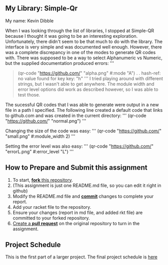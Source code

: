 
## My Library: Simple-Qr
My name: Kevin Dibble

When I was looking through the list of libraries, I stopped at Simple-QR because I thought it was going to be an interesting exploration. Unfortunately, there didn't seem to be that much to do with the library.
The interface is very simple and was documented well enough. However, there was a complete discrepancy in one of the modes to generate QR codes with. There was supposed to be a way to select Alphanumeric vs Numeric, but the supplied documentation produced errors:
'''
> (qr-code "https://github.com/" "alpha.png" #:mode "A")
. . hash-ref: no value found for key
  key: "h"
'''
I tried playing around with different strings, but I wasn't able to get anywhere.
The module width and error level options did work as described however, so I was able to test those.

The sucessful QR codes that I was able to generate were output in a new file in a path I specified. The following line created a default code that links to github.com and was created in the current directory:
'''
(qr-code "https://github.com/" "normal.png")
'''

Changing the size of the code was easy:
'''
(qr-code "https://github.com/" "small.png" #:module_width 2)
'''

Setting the error level was also easy:
'''
(qr-code "https://github.com/" "errorL.png" #:error_level "L")
'''


## How to Prepare and Submit this assignment

1. To start, [**fork** this repository][forking]. 
  2. (This assignment is just one README.md file, so you can edit it right in github)
1. Modify the README.md file and [**commit**][ref-commit] changes to complete your report.
1. Add your racket file to the repository. 
1. Ensure your changes (report in md file, and added rkt file) are committed to your forked repository.
1. [Create a **pull request**][pull-request] on the original repository to turn in the assignment.

## Project Schedule
This is the first part of a larger project. The final project schedule is [here][schedule]

<!-- Links -->
[schedule]: https://github.com/oplS16projects/FP-Schedule
[markdown]: https://help.github.com/articles/markdown-basics/
[forking]: https://guides.github.com/activities/forking/
[ref-clone]: http://gitref.org/creating/#clone
[ref-commit]: http://gitref.org/basic/#commit
[ref-push]: http://gitref.org/remotes/#push
[pull-request]: https://help.github.com/articles/creating-a-pull-request
